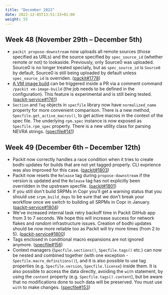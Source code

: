 ```yaml
---
title: "December 2022"
date: 2022-12-05T13:51:33+01:00
weight: 55
---
```


## Week 48 (November 29th – December 5th)

- `packit propose-downstream` now uploads all remote sources (those specified as URLs) and the
  source specified by `spec_source_id` (whether remote or not) to lookaside. Previously, only Source0
  was uploaded. Source0 is no longer treated specially, but as `spec_source_id` is `Source0` by default,
  Source0 is still being uploaded by default unless `spec_source_id` is overriden.
  ([packit#1778](https://github.com/packit/packit/pull/1778))
- [A VM image build](/docs/configuration##vm_image_build) can be triggered inside a PR via a comment
  command `/packit vm-image-build` (the job needs to be defined in the configuration).
  This feature is experimental and is still being tested.
  ([packit-service#1761](https://github.com/packit/packit-service/pull/1761))
- `Section` and `Tag` objects in `specfile` library now have `normalized_name` property for more convenient comparison.
  There is a new method, `Specfile.get_active_macros()`, to get active macros in the context of the spec file.
  The underlying `rpm.spec` instance is now exposed as `Specfile.rpm_spec` property.
  There is a new utility class for parsing NEVRA strings. ([specfile#141](https://github.com/packit/specfile/pull/141))

## Week 49 (December 6th – December 12th)

- Packit now correctly handles a race condition when it tries to create bodhi
  updates for builds that are not yet tagged properly. CLI exprience was also
  improved for this case.
  ([packit#1803](https://github.com/packit/packit/pull/1803))
- Packit now resets the `Release` tag during `propose-downstream` if the version
  is updated and the `Release` tag has not explicitly been overridden in the
  upstream specfile.
  ([packit#1801](https://github.com/packit/packit/pull/1801))
- If you still don't build SRPMs in Copr you'll get a warning status that you
  should use `srpm_build_deps` to be sure that we don't break your workflow once
  we switch to building all SRPMs in Copr in January.
  ([packit-service#1804](https://github.com/packit/packit-service/pull/1804))
- We've increased internal task retry backoff time in Packit GitHub app from 3 to
  7 seconds. We hope this will increase success for network flakes and _random_
  infrastructure issues. Creation of bodhi updates should be now more reliable too
  as Packit will try more times (from 2 to 5).
  ([packit-service#1800](https://github.com/packit/packit-service/pull/1800))
- Tags enclosed in conditional macro expansions are not ignored anymore.
  ([specfile#156](https://github.com/packit/specfile/pull/156))
- Context managers (`Specfile.sections()`, `Specfile.tags()` etc.) can now be nested
  and combined together (with one exception - `Specfile.macro_definitions()`), and
  it is also possible to use tag properties (e.g. `Specfile.version`, `Specfile.license`)
  inside them. It is also possible to access the data directly, avoiding the `with`
  statement, by using the `content` property (e.g. `Specfile.tags().content`), but
  be aware that no modifications done to such data will be preserved. You must use
  `with` to make changes.
  ([specfile#153](https://github.com/packit/specfile/pull/153))
